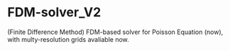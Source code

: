 # FDM-solver_V2
(Finite Difference Method) FDM-based solver for Poisson Equation (now), with multy-resolution grids avaliable now.
